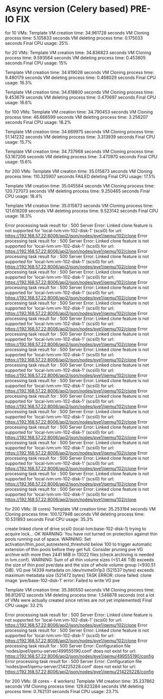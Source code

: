 # Async version (Celery based) PRE-IO FIX

for 10 VMs:
Template VM creation time: 34.961728 seconds
VM Cloning process time: 5.105833 seconds
VM deleting process time: 0.175033 seconds
Final CPU usage: 25%


for 20 VMs:
Template VM creation time: 34.836823 seconds
VM Cloning process time: 9.593564 seconds
VM deleting process time: 0.453605 seconds
Final CPU usage: 15%


Template VM creation time: 34.819028 seconds
VM Cloning process time: 9.480179 seconds
VM deleting process time: 0.468029 seconds
Final CPU usage: 16.3%


Template VM creation time: 34.618800 seconds
VM Cloning process time: 9.453679 seconds
VM deleting process time: 0.470697 seconds
Final CPU usage: 16.6%


for 100 VMs:
Template VM creation time: 34.790453  seconds
VM Cloning process time: 46.666599 seconds
VM deleting process time: 3.256207 seconds
Final CPU usage: 18.2%


Template VM creation time: 34.669975 seconds
VM Cloning process time: 51.141232 seconds
VM deleting process time: 3.313939 seconds
Final CPU usage: 15.7%


Template VM creation time: 34.737968 seconds
VM Cloning process time: 53.167206 seconds
VM deleting process time: 3.470970 seconds
Final CPU usage: 15.6%


for 200 VMs:
Template VM creation time: 35.015873 seconds
VM Cloning process time: 110.325907 seconds
FAILED deleting
Final CPU usage: 17.5%


Template VM creation time: 35.045584 seconds
VM Cloning process time: 120.727073 seconds
VM deleting process time: 9.250465 seconds
Final CPU usage: 18.4%


Template VM creation time: 35.015873 seconds
VM Cloning process time: 121.619209 seconds
VM deleting process time: 9.523142 seconds
Final CPU usage: 18.3%


Error processing task result for <User user1>: 500 Server Error: Linked clone feature is not supported for 'local-lvm:vm-102-disk-1' (scsi0) for url: https://192.168.57.22:8006/api2/json/nodes/pve1/qemu/102/clone
Error processing task result for <User user2>: 500 Server Error: Linked clone feature is not supported for 'local-lvm:vm-102-disk-1' (scsi0) for url: https://192.168.57.22:8006/api2/json/nodes/pve1/qemu/102/clone
Error processing task result for <User user3>: 500 Server Error: Linked clone feature is not supported for 'local-lvm:vm-102-disk-1' (scsi0) for url: https://192.168.57.22:8006/api2/json/nodes/pve1/qemu/102/clone
Error processing task result for <User user4>: 500 Server Error: Linked clone feature is not supported for 'local-lvm:vm-102-disk-1' (scsi0) for url: https://192.168.57.22:8006/api2/json/nodes/pve1/qemu/102/clone
Error processing task result for <User user5>: 500 Server Error: Linked clone feature is not supported for 'local-lvm:vm-102-disk-1' (scsi0) for url: https://192.168.57.22:8006/api2/json/nodes/pve1/qemu/102/clone
Error processing task result for <User user6>: 500 Server Error: Linked clone feature is not supported for 'local-lvm:vm-102-disk-1' (scsi0) for url: https://192.168.57.22:8006/api2/json/nodes/pve1/qemu/102/clone
Error processing task result for <User user7>: 500 Server Error: Linked clone feature is not supported for 'local-lvm:vm-102-disk-1' (scsi0) for url: https://192.168.57.22:8006/api2/json/nodes/pve1/qemu/102/clone
Error processing task result for <User user8>: 500 Server Error: Linked clone feature is not supported for 'local-lvm:vm-102-disk-1' (scsi0) for url: https://192.168.57.22:8006/api2/json/nodes/pve1/qemu/102/clone
Error processing task result for <User user9>: 500 Server Error: Linked clone feature is not supported for 'local-lvm:vm-102-disk-1' (scsi0) for url: https://192.168.57.22:8006/api2/json/nodes/pve1/qemu/102/clone
Error processing task result for <User user10>: 500 Server Error: Linked clone feature is not supported for 'local-lvm:vm-102-disk-1' (scsi0) for url: https://192.168.57.22:8006/api2/json/nodes/pve1/qemu/102/clone
Error processing task result for <User user11>: 500 Server Error: Linked clone feature is not supported for 'local-lvm:vm-102-disk-1' (scsi0) for url: https://192.168.57.22:8006/api2/json/nodes/pve1/qemu/102/clone
Error processing task result for <User user12>: 500 Server Error: Linked clone feature is not supported for 'local-lvm:vm-102-disk-1' (scsi0) for url: https://192.168.57.22:8006/api2/json/nodes/pve1/qemu/102/clone
Error processing task result for <User user13>: 500 Server Error: Linked clone feature is not supported for 'local-lvm:vm-102-disk-1' (scsi0) for url: https://192.168.57.22:8006/api2/json/nodes/pve1/qemu/102/clone
Error processing task result for <User user14>: 500 Server Error: Linked clone feature is not supported for 'local-lvm:vm-102-disk-1' (scsi0) for url: https://192.168.57.22:8006/api2/json/nodes/pve1/qemu/102/clone
Error processing task result for <User user15>: 500 Server Error: Linked clone feature is not supported for 'local-lvm:vm-102-disk-1' (scsi0) for url: https://192.168.57.22:8006/api2/json/nodes/pve1/qemu/102/clone
Error processing task result for <User user16>: 500 Server Error: Linked clone feature is not supported for 'local-lvm:vm-102-disk-1' (scsi0) for url: https://192.168.57.22:8006/api2/json/nodes/pve1/qemu/102/clone
Error processing task result for <User user17>: 500 Server Error: Linked clone feature is not supported for 'local-lvm:vm-102-disk-1' (scsi0) for url: https://192.168.57.22:8006/api2/json/nodes/pve1/qemu/102/clone
Error processing task result for <User user18>: 500 Server Error: Linked clone feature is not supported for 'local-lvm:vm-102-disk-1' (scsi0) for url: https://192.168.57.22:8006/api2/json/nodes/pve1/qemu/102/clone


for 200 VMs: (8 cores)
Template VM creation time: 35.253194 seconds
VM Cloning process time: 100.127948 seconds
VM deleting process time: 10.531893 seconds
Final CPU usage: 35.3%

create linked clone of drive scsi0 (local-lvm:base-102-disk-1)
trying to acquire lock...
 OK
  WARNING: You have not turned on protection against thin pools running out of space.
  WARNING: Set activation/thin_pool_autoextend_threshold below 100 to trigger automatic extension of thin pools before they get full.
  Consider pruning pve VG archive with more then 2441 MiB in 13022 files (check archiving is needed in lvm.conf).
  WARNING: Sum of all thin volume sizes (<51.46 TiB) exceeds the size of thin pool pve/data and the size of whole volume group (<930.51 GiB).
  VG pve 14339 metadata on /dev/nvme0n1p3 (521537 bytes) exceeds maximum metadata size (521472 bytes)
TASK ERROR: clone failed: clone image 'pve/base-102-disk-1' error:   Failed to write VG pve


Template VM creation time: 35.380550 seconds
VM Cloning process time: 96.812612 seconds
VM deleting process time: 1.546878 seconds (not a lot of VMs were actually created since retries are not yet implemented)
Final CPU usage: 32.2%

Error processing task result for <User user2>: 500 Server Error: Linked clone feature is not supported for 'local-lvm:vm-102-disk-1' (scsi0) for url: https://192.168.57.22:8006/api2/json/nodes/pve1/qemu/102/clone
Error processing task result for <User user5>: 500 Server Error: Linked clone feature is not supported for 'local-lvm:vm-102-disk-1' (scsi0) for url: https://192.168.57.22:8006/api2/json/nodes/pve1/qemu/102/clone
Error processing task result for <User user46>: 500 Server Error: Configuration file 'nodes/pve1/qemu-server/499555190.conf' does not exist for url: https://192.168.57.22:8006/api2/json/nodes/pve1/qemu/499555190/config
Error processing task result for <User user47>: 500 Server Error: Configuration file 'nodes/pve1/qemu-server/214225228.conf' does not exist for url: https://192.168.57.22:8006/api2/json/nodes/pve1/qemu/214225228/config

for 200 VMs: (8 cores - 4 workers)
Template VM creation time: 35.237862 seconds
VM Cloning process time: 129.823284 seconds
VM deleting process time: 0.762131 seconds
Final CPU usage: 23.7%
